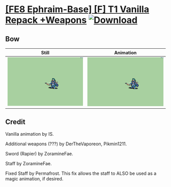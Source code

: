 # [\[FE8 Ephraim-Base\] \[F\] T1 Vanilla Repack +Weapons](./) [![Download](https://img.shields.io/badge/Download--red?style=social&logo=github)](https://minhaskamal.github.io/DownGit/#/home?url=https://github.com/Klokinator/FE-Repo/tree/main/Battle%20Animations%2FLords%20-%20Vanilla%20and%20Custom%2F%5BFE8%20Ephraim-Base%5D%20%5BF%5D%20T1%20Vanilla%20Repack%20%2BWeapons%2F5.%20Bow)

## Bow

| Still | Animation |
| :---: | :-------: |
| ![Bow still](./Bow_000.png) | ![Bow](./Bow.gif) |

## Credit

Vanilla animation by IS.

Additional weapons (???) by DerTheVaporeon, Pikmin1211.

Sword (Rapier) by ZoramineFae.

Staff by ZoramineFae.

Fixed Staff by Permafrost. This fix allows the staff to ALSO be used as a magic animation, if desired.
